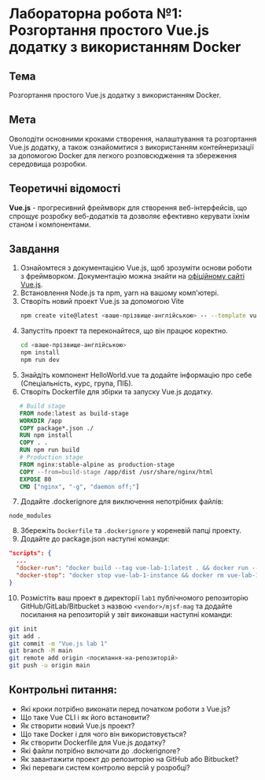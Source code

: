 # Лабораторна робота №1: Розгортання простого Vue.js додатку з використанням Docker

## Тема
Розгортання простого Vue.js додатку з використанням Docker.

## Мета
Оволодіти основними кроками створення, налаштування та розгортання Vue.js додатку, а також ознайомитися з використанням контейнеризації за допомогою Docker для легкого розповсюдження та збереження середовища розробки.

## Теоретичні відомості
**Vue.js** - прогресивний фреймворк для створення веб-інтерфейсів, що спрощує розробку веб-додатків та дозволяє ефективно керувати їхнім станом і компонентами.

## Завдання

1. Ознайомтеся з документацією Vue.js, щоб зрозуміти основи роботи з фреймворком. Документацію можна знайти на [офіційному сайті Vue.js](https://vuejs.org/).
2. Встановлення Node.js та npm, yarn на вашому комп'ютері.
3. Створіть новий проект Vue.js за допомогою Vite
   ```bash
   npm create vite@latest <ваше-прізвище-англійською> -- --template vue
   ```
4. Запустіть проект та переконайтеся, що він працює коректно.
   ```bash
   cd <ваше-прізвище-англійською>
   npm install
   npm run dev
   ```
5. Знайдіть компонент HelloWorld.vue та додайте інформацію про себе (Спеціальність, курс, група, ПІБ).
6. Створіть Dockerfile для збірки та запуску Vue.js додатку.
```DOCKERFILE
   # Build stage
   FROM node:latest as build-stage
   WORKDIR /app
   COPY package*.json ./
   RUN npm install
   COPY . .
   RUN npm run build
   # Production stage
   FROM nginx:stable-alpine as production-stage
   COPY --from=build-stage /app/dist /usr/share/nginx/html
   EXPOSE 80
   CMD ["nginx", "-g", "daemon off;"]
   ```
7. Додайте .dockerignore для виключення непотрібних файлів:
```dockerignore
node_modules
```
8. Збережіть `Dockerfile` та `.dockerignore` у кореневій папці проекту.
9. Додайте до package.json наступні команди:
```json
"scripts": {
  ...
  "docker-run": "docker build --tag vue-lab-1:latest . && docker run --rm -p 8080:80 --name vue-lab-1-instance vue-lab-1:latest",
  "docker-stop": "docker stop vue-lab-1-instance && docker rm vue-lab-1-instance",
}
```
10. Розмістіть ваш проект в директорії `lab1` публічномого репозиторію GitHub/GitLab/Bitbucket з назвою `<vendor>/mjsf-mag` та додайте посилання на репозиторій у звіт виконавши наступні команди:
```bash
git init
git add .
git commit -m "Vue.js lab 1"
git branch -M main
git remote add origin <посилання-на-репозиторій>
git push -u origin main
```

## Контрольні питання:
- Які кроки потрібно виконати перед початком роботи з Vue.js?
- Що таке Vue CLI і як його встановити?
- Як створити новий Vue.js проект?
- Що таке Docker і для чого він використовується?
- Як створити Dockerfile для Vue.js додатку?
- Які файли потрібно включати до .dockerignore?
- Як завантажити проект до репозиторію на GitHub або Bitbucket?
- Які переваги систем контролю версій у розробці?
